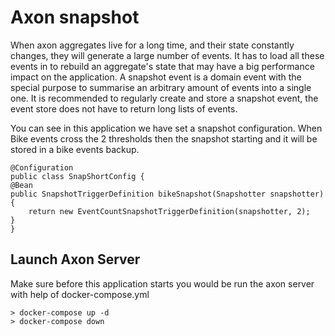 # Axon snapshot 
When axon aggregates live for a long time, and their state constantly changes, they will generate a 
large number of events. It has to load all these events in to rebuild an aggregate's state that may 
have a big performance impact on the application. A snapshot event is a domain event with the special 
purpose to summarise an arbitrary amount of events into a single one. It is recommended to regularly 
create and store a snapshot event, the event store does not have to return long lists of events.

You can see in this application we have set a snapshot configuration. When Bike events cross the 2 thresholds then the 
snapshot starting and it will be stored in a bike events backup.

```
@Configuration
public class SnapShortConfig {
@Bean
public SnapshotTriggerDefinition bikeSnapshot(Snapshotter snapshotter) {
    return new EventCountSnapshotTriggerDefinition(snapshotter, 2);
}
}
```

## Launch Axon Server
Make sure before this application starts you would be run the axon server with help of docker-compose.yml

``> docker-compose up -d``  
``> docker-compose down``

